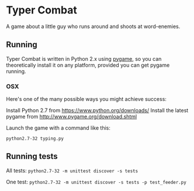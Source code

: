 # Typer Combat

A game about a little guy who runs around and shoots at word-enemies.

## Running

Typer Combat is written in Python 2.x using [pygame](http://pygame.org/), so you can theoretically install it on any platform, provided you can get pygame running.

### OSX

Here's one of the many possible ways you might achieve success:

Install Python 2.7 from https://www.python.org/downloads/
Install the latest pygame from http://www.pygame.org/download.shtml

Launch the game with a command like this:

`python2.7-32 typing.py`

## Running tests

All tests:
`python2.7-32 -m unittest discover -s tests`

One test:
`python2.7-32 -m unittest discover -s tests -p test_feeder.py`
